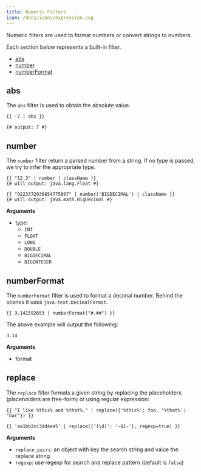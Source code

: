 ```yaml
---
title: Numeric Filters
icon: /docs/icons/expression.svg
---
```


Numeric filters are used to format numbers or convert strings to numbers.

Each section below represents a built-in filter.

- [abs](#abs)
- [number](#number)
- [numberFormat](#numberformat)

## abs

The `abs` filter is used to obtain the absolute value.

```twig
{{ -7 | abs }}

{# output: 7 #}
```

## number

The `number` filter return a parsed number from a string. If no type is passed, we try to infer the appropriate type.


```twig
{{ "12.3" | number | className }}
{# will output: java.lang.Float #}

{{ "9223372036854775807" | number('BIGDECIMAL') | className }}
{# will output: java.math.BigDecimal #}
```

**Arguments**
- type:
  - `INT`
  - `FLOAT`
  - `LONG`
  - `DOUBLE`
  - `BIGDECIMAL`
  - `BIGINTEGER`

## numberFormat

The `numberFormat` filter is used to format a decimal number. Behind the scenes it uses `java.text.DecimalFormat`.
```twig
{{ 3.141592653 | numberFormat("#.##") }}
```
The above example will output the following:
```twig
3.14
```

**Arguments**
- format

## replace

The `replace` filter formats a given string by replacing the placeholders (placeholders are free-form) or using regular expression:
```twig
{{ "I like %this% and %that%." | replace({'%this%': foo, '%that%': "bar"}) }}
```

```twig
{{ 'aa1bb2cc3dd4ee5' | replace({'(\d)': '-$1-'}, regexp=true) }}
```

**Arguments**
- `replace_pairs`: an object with key the search string and value the replace string
- `regexp`: use regexp for search and replace pattern (default is `false`)

